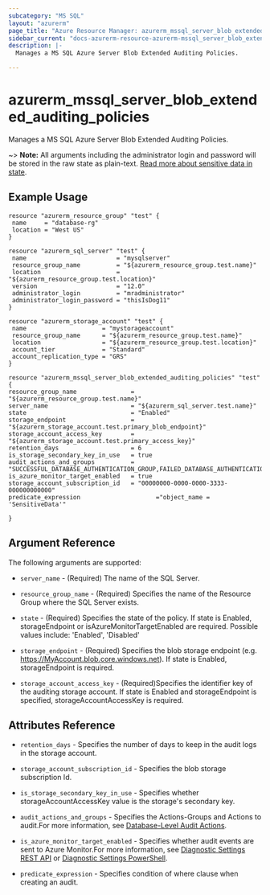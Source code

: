 ```yaml
---
subcategory: "MS SQL"
layout: "azurerm"
page_title: "Azure Resource Manager: azurerm_mssql_server_blob_extended_auditing_policies"
sidebar_current: "docs-azurerm-resource-azurerm-mssql_server_blob_extended_auditing_policies"
description: |-
  Manages a MS SQL Azure Server Blob Extended Auditing Policies.

---
```


# azurerm_mssql_server_blob_extended_auditing_policies

Manages a MS SQL Azure Server Blob Extended Auditing Policies.

~> **Note:** All arguments including the administrator login and password will be stored in the raw state as plain-text.
[Read more about sensitive data in state](/docs/state/sensitive-data.html).

## Example Usage

```hcl
resource "azurerm_resource_group" "test" {
 name     = "database-rg"
 location = "West US"
}

resource "azurerm_sql_server" "test" {
 name                         = "mysqlserver"
 resource_group_name          = "${azurerm_resource_group.test.name}"
 location                     = "${azurerm_resource_group.test.location}"
 version                      = "12.0"
 administrator_login          = "mradministrator"
 administrator_login_password = "thisIsDog11"
}

resource "azurerm_storage_account" "test" {
 name                     = "mystorageaccount"
 resource_group_name      = "${azurerm_resource_group.test.name}"
 location                 = "${azurerm_resource_group.test.location}"
 account_tier             = "Standard"
 account_replication_type = "GRS"
}

resource "azurerm_mssql_server_blob_extended_auditing_policies" "test"{
resource_group_name               = "${azurerm_resource_group.test.name}"
server_name                       = "${azurerm_sql_server.test.name}"
state                             = "Enabled"
storage_endpoint                  = "${azurerm_storage_account.test.primary_blob_endpoint}"
storage_account_access_key        = "${azurerm_storage_account.test.primary_access_key}"
retention_days                    = 6
is_storage_secondary_key_in_use   = true
audit_actions_and_groups          = "SUCCESSFUL_DATABASE_AUTHENTICATION_GROUP,FAILED_DATABASE_AUTHENTICATION_GROUP"
is_azure_monitor_target_enabled   = true
storage_account_subscription_id   = "00000000-0000-0000-3333-000000000000"
predicate_expression                     ="object_name = 'SensitiveData'"

}
```
## Argument Reference

The following arguments are supported:

* `server_name` - (Required) The name of the SQL Server.

* `resource_group_name` - (Required) Specifies the name of the Resource Group where the SQL Server exists.

* `state` - (Required) Specifies the state of the policy. If state is Enabled, storageEndpoint or isAzureMonitorTargetEnabled are required. Possible values include: 'Enabled', 'Disabled'

* `storage_endpoint` - (Required) Specifies the blob storage endpoint (e.g. https://MyAccount.blob.core.windows.net). If state is Enabled, storageEndpoint is required.

* `storage_account_access_key` - (Required)Specifies the identifier key of the auditing storage account. If state is Enabled and storageEndpoint is specified, storageAccountAccessKey is required.

## Attributes Reference

* `retention_days` - Specifies the number of days to keep in the audit logs in the storage account.

* `storage_account_subscription_id` - Specifies the blob storage subscription Id.

* `is_storage_secondary_key_in_use` - Specifies whether storageAccountAccessKey value is the storage's secondary key.

* `audit_actions_and_groups` - Specifies the Actions-Groups and Actions to audit.For more information, see [Database-Level Audit Actions](https://docs.microsoft.com/en-us/sql/relational-databases/security/auditing/sql-server-audit-action-groups-and-actions#database-level-audit-actions).

* `is_azure_monitor_target_enabled` - Specifies whether audit events are sent to Azure Monitor.For more information, see [Diagnostic Settings REST API](https://go.microsoft.com/fwlink/?linkid=2033207) or [Diagnostic Settings PowerShell](https://go.microsoft.com/fwlink/?linkid=2033043).

* `predicate_expression` - Specifies condition of where clause when creating an audit.